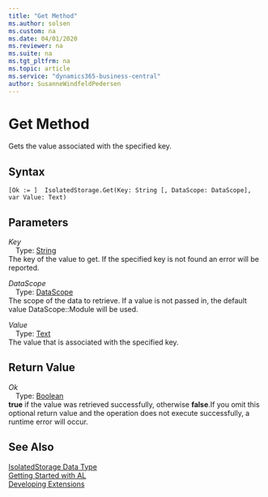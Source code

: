 ```yaml
---
title: "Get Method"
ms.author: solsen
ms.custom: na
ms.date: 04/01/2020
ms.reviewer: na
ms.suite: na
ms.tgt_pltfrm: na
ms.topic: article
ms.service: "dynamics365-business-central"
author: SusanneWindfeldPedersen
---
```

[//]: # (START>DO_NOT_EDIT)
[//]: # (IMPORTANT:Do not edit any of the content between here and the END>DO_NOT_EDIT.)
[//]: # (Any modifications should be made in the .xml files in the ModernDev repo.)
# Get Method
Gets the value associated with the specified key.


## Syntax
```
[Ok := ]  IsolatedStorage.Get(Key: String [, DataScope: DataScope], var Value: Text)
```
## Parameters
*Key*  
&emsp;Type: [String](../string/string-data-type.md)  
The key of the value to get. If the specified key is not found an error will be reported.
        
*DataScope*  
&emsp;Type: [DataScope](../datascope/datascope-option.md)  
The scope of the data to retrieve. If a value is not passed in, the default value DataScope::Module will be used.
        
*Value*  
&emsp;Type: [Text](../text/text-data-type.md)  
The value that is associated with the specified key.  


## Return Value
*Ok*  
&emsp;Type: [Boolean](../boolean/boolean-data-type.md)  
**true** if the value was retrieved successfully, otherwise **false**.If you omit this optional return value and the operation does not execute successfully, a runtime error will occur.    


[//]: # (IMPORTANT: END>DO_NOT_EDIT)
## See Also
[IsolatedStorage Data Type](isolatedstorage-data-type.md)  
[Getting Started with AL](../../devenv-get-started.md)  
[Developing Extensions](../../devenv-dev-overview.md)